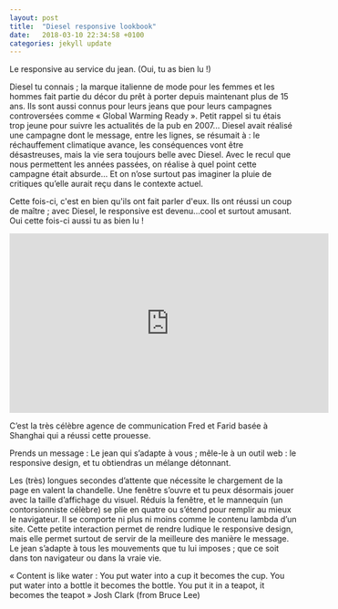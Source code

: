 ```yaml
---
layout: post
title:  "Diesel responsive lookbook"
date:   2018-03-10 22:34:58 +0100
categories: jekyll update
---
```

Le responsive au service du jean. (Oui, tu as bien lu !)

Diesel tu connais ; la marque italienne de mode pour les femmes et les hommes fait partie du décor du prêt à porter depuis maintenant plus de 15 ans.
Ils sont aussi connus pour leurs jeans que pour leurs campagnes controversées comme « Global Warming Ready ». Petit rappel si tu étais trop jeune pour suivre les actualités de la pub en 2007... Diesel avait réalisé une campagne dont le message, entre les lignes, se résumait à : le réchauffement climatique avance, les conséquences vont être désastreuses, mais la vie sera toujours belle avec Diesel. Avec le recul que nous permettent les années passées, on réalise à quel point cette campagne était absurde… Et on n’ose surtout pas imaginer la pluie de critiques qu’elle aurait reçu dans le contexte actuel.

Cette fois-ci, c'est en bien qu'ils ont fait parler d'eux. Ils ont réussi un coup de maître ; avec Diesel, le responsive est devenu...cool et surtout amusant. Oui cette fois-ci aussi tu as bien lu !

<iframe width="560" height="315" src="https://www.youtube.com/watch?v=8VXoP6Die3g" frameborder="0" allow="autoplay; encrypted-media" allowfullscreen></iframe>

C’est la très célèbre agence de communication Fred et Farid basée à Shanghai qui a réussi cette prouesse.

Prends un message : Le jean qui s’adapte à vous ; mêle-le à un outil web : le responsive design, et tu obtiendras un mélange détonnant.

Les (très) longues secondes d’attente que nécessite le chargement de la page en valent la chandelle. Une fenêtre s’ouvre et tu peux désormais jouer avec la taille d’affichage du visuel. Réduis la fenêtre, et le mannequin (un contorsionniste célèbre) se plie en quatre ou s’étend pour remplir au mieux le navigateur. Il se comporte ni plus ni moins comme le contenu lambda d’un site.
Cette petite interaction permet de rendre ludique le responsive design, mais elle permet surtout de servir de la meilleure des manière le message.
Le jean s’adapte à tous les mouvements que tu lui imposes ; que ce soit dans ton navigateur ou dans la vraie vie.

« Content is like water :
You put water into a cup it becomes the cup.
You put water into a bottle it becomes the bottle.
You put it in a teapot, it becomes the teapot »
Josh Clark (from Bruce Lee)
